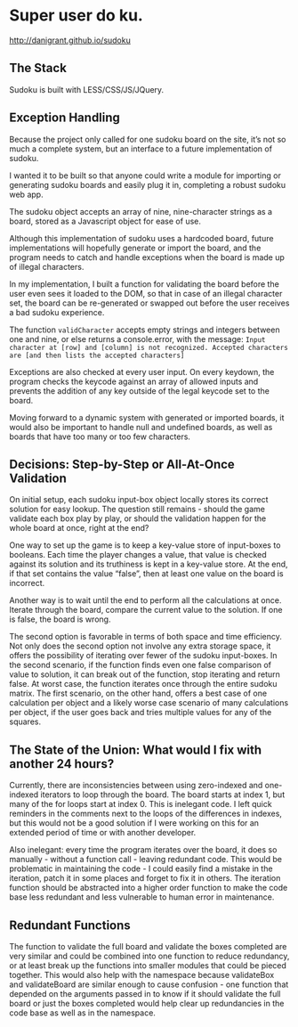 # Super user do ku.

<a href="http://danigrant.github.io/sudoku/" target="_blank">http://danigrant.github.io/sudoku</a>

## The Stack
Sudoku is built with LESS/CSS/JS/JQuery.

## Exception Handling

Because the project only called for one sudoku board on the site, it’s not so much a complete system, but an interface to a future implementation of sudoku.

I wanted it to be built so that anyone could write a module for importing or generating sudoku boards and easily plug it in, completing a robust sudoku web app.

The sudoku object accepts an array of nine, nine-character strings as a board, stored as a Javascript object for ease of use.

Although this implementation of sudoku uses a hardcoded board, future implementations will hopefully generate or import the board, and the program needs to catch and handle exceptions when the board is made up of illegal characters.

In my implementation, I built a function for validating the board before the user even sees it loaded to the DOM, so that in case of an illegal character set, the board can be re-generated or swapped out before the user receives a bad sudoku experience.

The function `validCharacter` accepts empty strings and integers between one and nine, or else returns a console.error, with the message: `Input character at [row] and [column] is not recognized. Accepted characters are [and then lists the accepted characters]`

Exceptions are also checked at every user input. On every keydown, the program checks the keycode against an array of allowed inputs and prevents the addition of any key outside of the legal keycode set to the board. 

Moving forward to a dynamic system with generated or imported boards, it would also be important to handle null and undefined boards, as well as boards that have too many or too few characters.

## Decisions: Step-by-Step or All-At-Once Validation
On initial setup, each sudoku input-box object locally stores its correct solution for easy lookup. The question still remains - should the game validate each box play by play, or should the validation happen for the whole board at once, right at the end?

One way to set up the game is to keep a key-value store of input-boxes to booleans. Each time the player changes a value, that value is checked against its solution and its truthiness is kept in a key-value store. At the end, if that set contains the value “false”, then at least one value on the board is incorrect. 

Another way is to wait until the end to perform all the calculations at once. Iterate through the board, compare the current value to the solution. If one is false, the board is wrong.

The second option is favorable in terms of both space and time efficiency. Not only does the second option not involve any extra storage space, it offers the possibility of iterating over fewer of the sudoku input-boxes. In the second scenario, if the function finds even one false comparison of value to solution, it can break out of the function, stop iterating and return false. At worst case, the function iterates once through the entire sudoku matrix. The first scenario, on the other hand, offers a best case of one calculation per object and a likely worse case scenario of many calculations per object, if the user goes back and tries multiple values for any of the squares.

## The State of the Union: What would I fix with another 24 hours?

Currently, there are inconsistencies between using zero-indexed and one-indexed iterators to loop through the board. The board starts at index 1, but many of the for loops start at index 0. This is inelegant code. I left quick reminders in the comments next to the loops of the differences in indexes, but this would not be a good solution if I were working on this for an extended period of time or with another developer.

Also inelegant: every time the program iterates over the board, it does so manually - without a function call - leaving redundant code. This would be problematic in maintaining the code - I could easily find a mistake in the iteration, patch it in some places and forget to fix it in others. The iteration function should be abstracted into a higher order function to make the code base less redundant and less vulnerable to human error in maintenance.

## Redundant Functions

The function to validate the full board and validate the boxes completed are very similar and could be combined into one function to reduce redundancy, or at least break up the functions into smaller modules that could be pieced together. This would also help with the namespace because validateBox and validateBoard are similar enough to cause confusion - one function that depended on the arguments passed in to know if it should validate the full board or just the boxes completed would help clear up redundancies in the code base as well as in the namespace.

